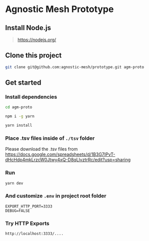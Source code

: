 # Agnostic Mesh Prototype

## Install Node.js

> https://nodejs.org/

## Clone this project

```sh
git clone git@github.com:agnostic-mesh/prototype.git agm-proto
```

## Get started

### Install dependencies

```sh
cd agm-proto

npm i -g yarn

yarn install
```

### Place .tsv files inside of `./tsv` folder

Please download the .tsv files from https://docs.google.com/spreadsheets/d/1B3G7IPvT-dHcHdp4mkLrzcW0Jtwy4xQ-D8qLlvztrRc/edit?usp=sharing

### Run

```sh
yarn dev
```

### And customize `.env` in project root folder

```
EXPORT_HTTP_PORT=3333
DEBUG=FALSE
```

### Try HTTP Exports

```
http://localhost:3333/....
```
